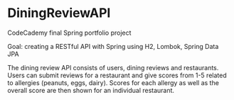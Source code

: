 # DiningReviewAPI
CodeCademy final Spring portfolio project

Goal: creating a RESTful API with Spring using H2, Lombok, Spring Data JPA

The dining review API consists of users, dining reviews and restaurants.
Users can submit reviews for a restaurant and give scores from 1-5 related to allergies (peanuts, eggs, dairy).
Scores for each allergy as well as the overall score are then shown for an individual restaurant.



